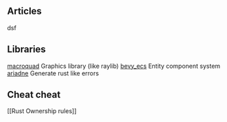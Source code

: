 ## Articles
dsf
## Libraries 
[macroquad](https://crates.io/crates/macroquad) Graphics library (like raylib)
[bevy_ecs](https://crates.io/crates/bevy_ecs) Entity component system
[ariadne](https://github.com/zesterer/ariadne) Generate rust like errors

## Cheat cheat
[[Rust Ownership rules]]